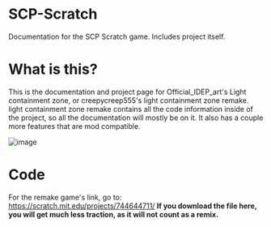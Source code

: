 # SCP-Scratch
Documentation for the SCP Scratch game. Includes project itself.

# What is this?
This is the documentation and project page for Official_IDEP_art's Light containment zone, or creepycreep555's light containment zone remake. light containment zone remake contains all the code information inside of the project, so all the documentation will mostly be on it. It also has a couple more features that are mod compatible.

![image](https://user-images.githubusercontent.com/91987199/218112362-3e76845d-509f-40dc-afa7-b813b2670024.png)

# Code
For the remake game's link, go to: https://scratch.mit.edu/projects/744644711/
**If you download the file here, you will get much less traction, as it will not count as a remix.**
